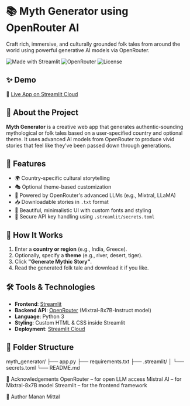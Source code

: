 # 📚 Myth Generator using OpenRouter AI
Craft rich, immersive, and culturally grounded folk tales from around the world using powerful generative AI models via OpenRouter.

![Made with Streamlit](https://img.shields.io/badge/Made%20with-Streamlit-blue)
![OpenRouter](https://img.shields.io/badge/Powered%20by-OpenRouter-red)
![License](https://img.shields.io/badge/License-MIT-green)

## ✨ Demo
🔗 [Live App on Streamlit Cloud](https://your-app-link.streamlit.app)

## 📖 About the Project
**Myth Generator** is a creative web app that generates authentic-sounding mythological or folk tales based on a user-specified country and optional theme.
It uses advanced AI models from OpenRouter to produce vivid stories that feel like they’ve been passed down through generations.


## 🎯 Features
- 🌍 Country-specific cultural storytelling  
- 🎭 Optional theme-based customization  
- 🧠 Powered by OpenRouter's advanced LLMs (e.g., Mixtral, LLaMA)  
- 📥 Downloadable stories in `.txt` format  
- 💫 Beautiful, minimalistic UI with custom fonts and styling  
- 🔐 Secure API key handling using `.streamlit/secrets.toml`  

## 🚀 How It Works
1. Enter a **country or region** (e.g., India, Greece).  
2. Optionally, specify a **theme** (e.g., river, desert, tiger).  
3. Click **"Generate Mythic Story"**.  
4. Read the generated folk tale and download it if you like.

## 🛠 Tools & Technologies
- **Frontend**: [Streamlit](https://streamlit.io)  
- **Backend API**: [OpenRouter](https://openrouter.ai) (Mixtral-8x7B-Instruct model)  
- **Language**: Python 3  
- **Styling**: Custom HTML & CSS inside Streamlit  
- **Deployment**: [Streamlit Cloud](https://streamlit.io/cloud)

## 🧩 Folder Structure
myth_generator/
├── app.py
├── requirements.txt
├── .streamlit/
│ └── secrets.toml
└── README.md

🙌 Acknowledgements
OpenRouter – for open LLM access
Mistral AI – for Mixtral-8x7B model
Streamlit – for the frontend framework

🧠 Author
Manan Mittal
